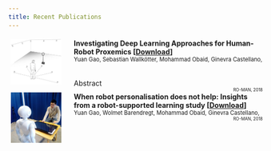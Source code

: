 ```yaml
---
title: Recent Publications
---
```

<style>
.iconDetails {
	float:left; 
	width:20%;
    height:20%;
	max-height:140px;
	max-width:140px; 
} 

.container {
    width:100%;
    max-height:145px;
    padding:1%;
}
h4 {
    margin:0px;
}
</style>

<script>
function toggleAbstract() {
    var x = document.getElementById("abstract");
    if (x.innerHTML === "") {
        x.innerHTML = x.getAttribute("text");
    } else {
        x.innerHTML = "";
    }
}
</script>

<div class='container'>
    <div>
		<img src='papers/deep_proximics.jpg' class='iconDetails'>
    </div>  
    <div style='margin-left:25%;'>
    <h4>Investigating Deep Learning Approaches for Human-Robot Proxemics [<a href="papers/investigate-deep-learning-proximics.pdf">Download</a>]</h4>
    <div style="font-size:.8em"> Yuan Gao, Sebastian Wallkötter, Mohammad Obaid, Ginevra Castellano,</div>
	<h6></h6>
	<a markdown="0" id="quote_btn" onclick="toggleAbstract(); float:right;"  class="btn">Abstract</a>
	<div id="abstract" text="In this paper, we investigate the applicability of deep learning methods to adapt and predict comfortable human-robot proxemics."></div>
    <div style="float:right;font-size:.6em">RO-MAN, 2018</div>
    </div>
</div>

<div class='container'>
    <div>
		<img src='papers/when_help.jpg' class='iconDetails'>
    </div>  
    <div style='margin-left:25%;'>
    <h4>When robot personalisation does not help: Insights from a robot-supported learning study [<a href="papers/when-robot-does-not-help.pdf">Download</a>]</h4>
    <div style="font-size:.8em"> Yuan Gao, Wolmet Barendregt, Mohammad Obaid, Ginevra Castellano,</div>
    <div style="float:right;font-size:.6em">RO-MAN, 2018</div>
    </div>
</div>
